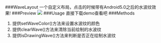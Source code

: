 ###WaveLayout
一个自定义布局，点击的时候带有Android5.0之后的水波纹效果!
###Preview
![](http://i.imgur.com/tXHiUqS.gif)
###Usage
直接下载demo查看吧
###Methods
1. 提供setWaveColor()方法来设置水波纹的颜色
2. 提供clearWave()方法来清除当前绘制的水波纹
3. 提供isDrawingWave()方法来判断是否正在绘制水波纹
